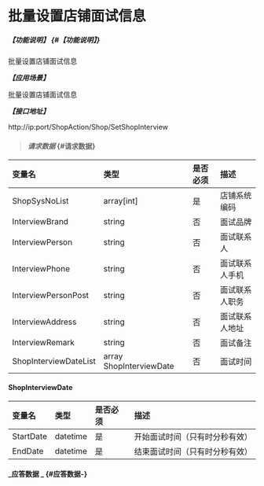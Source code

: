 # 批量设置店铺面试信息

##### _【功能说明】_ {#【功能说明】}

批量设置店铺面试信息

_**【应用场景】**_

批量设置店铺面试信息

_**【接口地址】**_

http://ip:port/ShopAction/Shop/SetShopInterview

> #### _请求数据_ {#请求数据}

| 变量名 | 类型 | 是否必须 | 描述 |
| :--- | :--- | :--- | :--- |
| ShopSysNoList |array[int] | 是 | 店铺系统编码 |
| InterviewBrand| string| 否 |面试品牌|
| InterviewPerson| string| 否 | 面试联系人 |
| InterviewPhone| string| 否 |面试联系人手机|
| InterviewPersonPost| string| 否 | 面试联系人职务 |
| InterviewAddress| string| 否 |面试联系人地址| 
| InterviewRemark| string| 否 | 面试备注 |
| ShopInterviewDateList | array ShopInterviewDate| 否 | 面试时间 |


#### ShopInterviewDate

| 变量名 | 类型 | 是否必须 | 描述 |
| :--- | :--- | :--- | :--- |
| StartDate| datetime| 是 |开始面试时间（只有时分秒有效）|
| EndDate| datetime| 是 |结束面试时间（只有时分秒有效） |



#### _应答数据 _ {#应答数据-}



